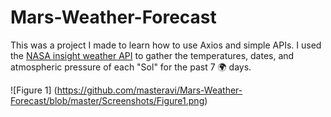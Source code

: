 # Mars-Weather-Forecast

This was a project I made to learn how to use Axios and simple APIs. I used the [NASA insight weather API](https://mars.nasa.gov/insight/weather/) to gather the temperatures, dates, and atmospheric pressure of each "Sol" for the past 7 🌍 days.

![Figure 1]
(https://github.com/masteravi/Mars-Weather-Forecast/blob/master/Screenshots/Figure1.png)